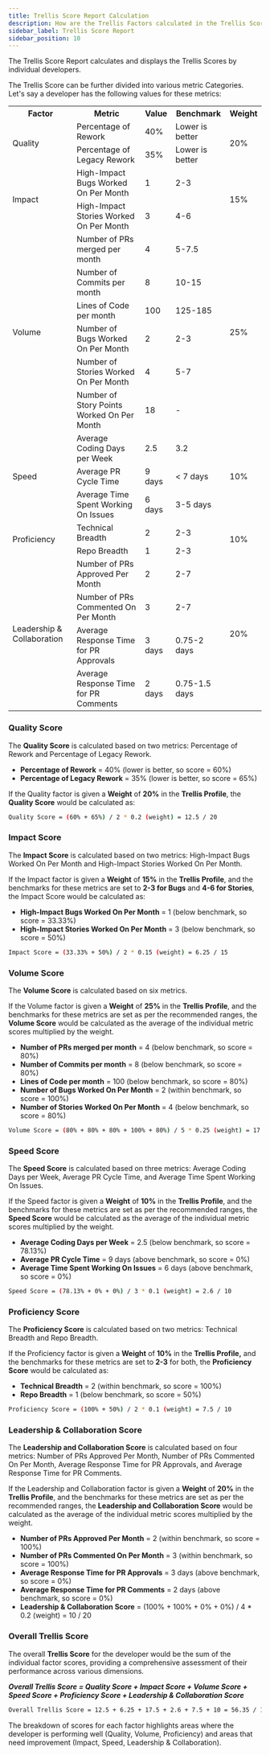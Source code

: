 ```yaml
---
title: Trellis Score Report Calculation
description: How are the Trellis Factors calculated in the Trellis Score Report
sidebar_label: Trellis Score Report
sidebar_position: 10
---
```

The Trellis Score Report calculates and displays the Trellis Scores by individual developers.

The Trellis Score can be further divided into various metric Categories. Let's say a developer has the following values for these metrics:

<table>
<tr>
<th>Factor</th>
<th>Metric</th>
<th>Value</th>
<th>Benchmark</th>
<th>Weight</th>
</tr>
<tr>
<td rowspan="2">Quality</td>
<td>Percentage of Rework</td>
<td>40%</td>
<td>Lower is better</td>
<td rowspan="2">20%</td>
</tr>
<tr>
<td>Percentage of Legacy Rework</td>
<td>35%</td>
<td>Lower is better</td>
</tr>
<tr>
<td rowspan="2">Impact</td>
<td>High-Impact Bugs Worked On Per Month</td>
<td>1</td>
<td>2-3</td>
<td rowspan="2">15%</td>
</tr>
<tr>
<td>High-Impact Stories Worked On Per Month</td>
<td>3</td>
<td>4-6</td>
</tr>
<tr>
<td rowspan="6">Volume</td>
<td>Number of PRs merged per month</td>
<td>4</td>
<td>5-7.5</td>
<td rowspan="6">25%</td>
</tr>
<tr>
<td>Number of Commits per month</td>
<td>8</td>
<td>10-15</td>
</tr>
<tr>
<td>Lines of Code per month</td>
<td>100</td>
<td>125-185</td>
</tr>
<tr>
<td>Number of Bugs Worked On Per Month</td>
<td>2</td>
<td>2-3</td>
</tr>
<tr>
<td>Number of Stories Worked On Per Month</td>
<td>4</td>
<td>5-7</td>
</tr>
<tr>
<td>Number of Story Points Worked On Per Month</td>
<td>18</td>
<td>-</td>
</tr>
<tr>
<td rowspan="3">Speed</td>
<td>Average Coding Days per Week</td>
<td>2.5</td>
<td>3.2</td>
<td rowspan="3">10%</td>
</tr>
<tr>
<td>Average PR Cycle Time</td>
<td>9 days</td>
<td>&lt; 7 days</td>
</tr>
<tr>
<td>Average Time Spent Working On Issues</td>
<td>6 days</td>
<td>3-5 days</td>
</tr>
<tr>
<td rowspan="2">Proficiency</td>
<td>Technical Breadth</td>
<td>2</td>
<td>2-3</td>
<td rowspan="2">10%</td>
</tr>
<tr>
<td>Repo Breadth</td>
<td>1</td>
<td>2-3</td>
</tr>
<tr>
<td rowspan="4">Leadership &amp; Collaboration</td>
<td>Number of PRs Approved Per Month</td>
<td>2</td>
<td>2-7</td>
<td rowspan="4">20%</td>
</tr>
<tr>
<td>Number of PRs Commented On Per Month</td>
<td>3</td>
<td>2-7</td>
</tr>
<tr>
<td>Average Response Time for PR Approvals</td>
<td>3 days</td>
<td>0.75-2 days</td>
</tr>
<tr>
<td>Average Response Time for PR Comments</td>
<td>2 days</td>
<td>0.75-1.5 days</td>
</tr>
</table>

### **Quality Score**

The **Quality Score** is calculated based on two metrics: Percentage of Rework and Percentage of Legacy Rework.

* **Percentage of Rework** = 40% (lower is better, so score = 60%)
* **Percentage of Legacy Rework** = 35% (lower is better, so score = 65%)

If the Quality factor is given a **Weight** of **20%** in the **Trellis Profile**, the **Quality Score** would be calculated as:

```bash
Quality Score = (60% + 65%) / 2 * 0.2 (weight) = 12.5 / 20
```

### **Impact Score**

The **Impact Score** is calculated based on two metrics: High-Impact Bugs Worked On Per Month and High-Impact Stories Worked On Per Month. 

If the Impact factor is given a **Weight** of **15%** in the **Trellis Profile**, and the benchmarks for these metrics are set to **2-3 for Bugs** and **4-6 for Stories**, the Impact Score would be calculated as:

* **High-Impact Bugs Worked On Per Month** = 1 (below benchmark, so score = 33.33%)
* **High-Impact Stories Worked On Per Month** = 3 (below benchmark, so score = 50%)

```bash
Impact Score = (33.33% + 50%) / 2 * 0.15 (weight) = 6.25 / 15
```

### **Volume Score**

The **Volume Score** is calculated based on six metrics.

If the Volume factor is given a **Weight** of **25%** in the **Trellis Profile**, and the benchmarks for these metrics are set as per the recommended ranges, the **Volume Score** would be calculated as the average of the individual metric scores multiplied by the weight.

* **Number of PRs merged per month** = 4 (below benchmark, so score = 80%)
* **Number of Commits per month** = 8 (below benchmark, so score = 80%)
* **Lines of Code per month** = 100 (below benchmark, so score = 80%)
* **Number of Bugs Worked On Per Month** = 2 (within benchmark, so score = 100%)
* **Number of Stories Worked On Per Month** = 4 (below benchmark, so score = 80%)

```bash
Volume Score = (80% + 80% + 80% + 100% + 80%) / 5 * 0.25 (weight) = 17.5 / 25
```

### **Speed Score**

The **Speed Score** is calculated based on three metrics: Average Coding Days per Week, Average PR Cycle Time, and Average Time Spent Working On Issues.

If the Speed factor is given a **Weight** of **10%** in the **Trellis Profile**, and the benchmarks for these metrics are set as per the recommended ranges, the **Speed Score** would be calculated as the average of the individual metric scores multiplied by the weight.

* **Average Coding Days per Week** = 2.5 (below benchmark, so score = 78.13%)
* **Average PR Cycle Time** = 9 days (above benchmark, so score = 0%)
* **Average Time Spent Working On Issues** = 6 days (above benchmark, so score = 0%)

```bash
Speed Score = (78.13% + 0% + 0%) / 3 * 0.1 (weight) = 2.6 / 10
```

### **Proficiency Score**

The **Proficiency Score** is calculated based on two metrics: Technical Breadth and Repo Breadth.

If the Proficiency factor is given a **Weight** of **10%** in the **Trellis Profile,** and the benchmarks for these metrics are set to **2-3** for both, the **Proficiency Score** would be calculated as:

* **Technical Breadth** = 2 (within benchmark, so score = 100%)
* **Repo Breadth** = 1 (below benchmark, so score = 50%)

```bash
Proficiency Score = (100% + 50%) / 2 * 0.1 (weight) = 7.5 / 10
```

### **Leadership & Collaboration Score**

The **Leadership and Collaboration Score** is calculated based on four metrics: Number of PRs Approved Per Month, Number of PRs Commented On Per Month, Average Response Time for PR Approvals, and Average Response Time for PR Comments.

If the Leadership and Collaboration factor is given a **Weight** of **20%** in the **Trellis Profile**, and the benchmarks for these metrics are set as per the recommended ranges, the **Leadership and Collaboration Score** would be calculated as the average of the individual metric scores multiplied by the weight.

* **Number of PRs Approved Per Month** = 2 (within benchmark, so score = 100%)
* **Number of PRs Commented On Per Month** = 3 (within benchmark, so score = 100%)
* **Average Response Time for PR Approvals** = 3 days (above benchmark, so score = 0%)
* **Average Response Time for PR Comments** = 2 days (above benchmark, so score = 0%)
* **Leadership & Collaboration Score** = (100% + 100% + 0% + 0%) / 4 * 0.2 (weight) = 10 / 20

### **Overall Trellis Score**

The overall **Trellis Score** for the developer would be the sum of the individual factor scores, providing a comprehensive assessment of their performance across various dimensions.

_**Overall Trellis Score = Quality Score + Impact Score + Volume Score + Speed Score + Proficiency Score + Leadership & Collaboration Score**_

```bash
Overall Trellis Score = 12.5 + 6.25 + 17.5 + 2.6 + 7.5 + 10 = 56.35 / 100
```

The breakdown of scores for each factor highlights areas where the developer is performing well (Quality, Volume, Proficiency) and areas that need improvement (Impact, Speed, Leadership & Collaboration).